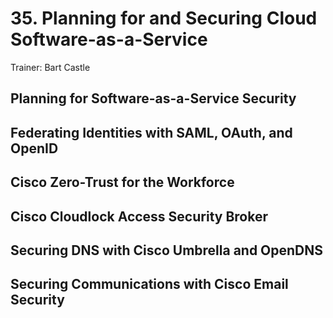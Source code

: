 # 35. Planning for and Securing Cloud Software-as-a-Service

Trainer: Bart Castle


## Planning for Software-as-a-Service Security




## Federating Identities with SAML, OAuth, and OpenID




## Cisco Zero-Trust for the Workforce




## Cisco Cloudlock Access Security Broker




## Securing DNS with Cisco Umbrella and OpenDNS




## Securing Communications with Cisco Email Security



